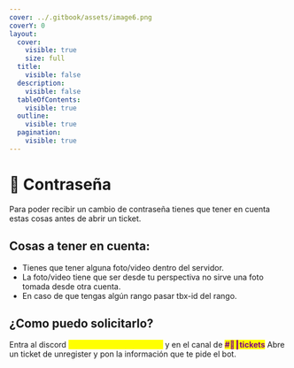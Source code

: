 ```yaml
---
cover: ../.gitbook/assets/image6.png
coverY: 0
layout:
  cover:
    visible: true
    size: full
  title:
    visible: false
  description:
    visible: false
  tableOfContents:
    visible: true
  outline:
    visible: true
  pagination:
    visible: true
---
```


# 📝 Contraseña

Para poder recibir un cambio de contraseña tienes que tener en cuenta estas cosas antes de abrir un ticket.

## Cosas a tener en cuenta:

* Tienes que tener alguna foto/video dentro del servidor.
* La foto/video tiene que ser desde tu perspectiva no sirve una foto tomada desde otra cuenta.
* En caso de que tengas algún rango pasar tbx-id del rango.

## ¿Como puedo solicitarlo?

Entra al discord <mark style="color:yellow;">**discord.gg/summoncraft**</mark> y en el canal de <mark style="color:purple;">**#🎫┃tickets**</mark> Abre un ticket de unregister y pon la información que te pide el bot.
